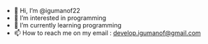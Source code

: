 - 👋 Hi, I’m @igumanof22
- 👀 I’m interested in programming
- 🌱 I’m currently learning programming
- 📫 How to reach me on my email : develop.igumanof@gmail.com

<!---
igumanof22/igumanof22 is a ✨ special ✨ repository because its `README.md` (this file) appears on your GitHub profile.
You can click the Preview link to take a look at your changes.
--->
